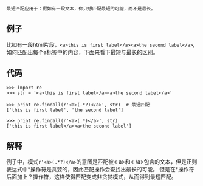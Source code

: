     最短匹配应用于：假如有一段文本，你只想匹配最短的可能，而不是最长。
## 例子
比如有一段html片段，```<a>this is first label</a><a>the second label</a>```,如何匹配出每个a标签中的内容，下面来看下最短与最长的区别。
## 代码
```shell
>>> import re
>>> str = '<a>this is first label</a><a>the second label</a>'

>>> print re.findall(r'<a>(.*?)</a>', str)  # 最短匹配
['this is first label', 'the second label']

>>> print re.findall(r'<a>(.*)</a>', str)
['this is first label</a><a>the second label']
```
## 解释
例子中，模式```r'<a>(.*?)</a>```的意图是匹配被< a>和< /a>包含的文本，但是正则表达式中\*操作符是贪婪的，因此匹配操作会查找出最长的可能。
但是在*操作符后面加上？操作符，这样使得匹配变成非贪婪模式，从而得到最短匹配。